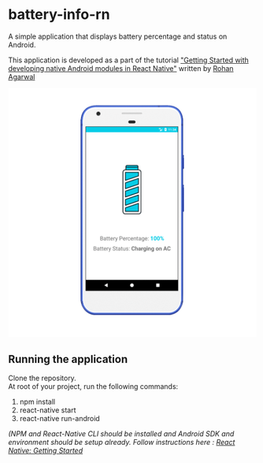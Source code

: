 # battery-info-rn

A simple application that displays battery percentage and status on Android.

This application is developed as a part of the tutorial ["Getting Started with developing native Android modules in React Native"](https://www.sitepoint.com/) written by [Rohan Agarwal](https://rohanx96.in/)

![Project Demo](./BatteryInfo.gif)

## Running the application

Clone the repository.\
At root of your project, run the following commands:

1. npm install
2. react-native start
3. react-native run-android

*(NPM and React-Native CLI should be installed and Android SDK and environment should be setup already. Follow instructions here : [React Native: Getting Started](https://facebook.github.io/react-native/docs/getting-started.html)*
